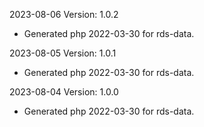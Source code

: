 2023-08-06 Version: 1.0.2
- Generated php 2022-03-30 for rds-data.

2023-08-05 Version: 1.0.1
- Generated php 2022-03-30 for rds-data.

2023-08-04 Version: 1.0.0
- Generated php 2022-03-30 for rds-data.

